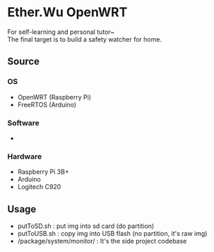 # Ether.Wu OpenWRT
For self-learning and personal tutor~    
The final target is to build a safety watcher for home.     

## Source
### OS
- OpenWRT (Raspberry Pi)
- FreeRTOS (Arduino)

### Software
-

### Hardware
- Raspberry Pi 3B+
- Arduino
- Logitech C920

## Usage
- putToSD.sh : put img into sd card (do partition)
- putToUSB.sh : copy img into USB flash (no partition, it's raw img)
- /package/system/monitor/ : It's the side project codebase
